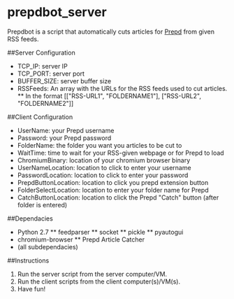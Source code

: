 # prepdbot_server
Prepdbot is a script that automatically cuts articles for [Prepd](https://prepd.in) from given RSS feeds.

##Server Configuration
* TCP_IP: server IP
* TCP_PORT: server port
* BUFFER_SIZE: server buffer size
* RSSFeeds: An array with the URLs for the RSS feeds used to cut articles.
** In the format [["RSS-URL1", "FOLDERNAME1"], ["RSS-URL2", "FOLDERNAME2"]]

##Client Configuration
* UserName: your Prepd username
* Password: your Prepd password
* FolderName: the folder you want you articles to be cut to
* WaitTime: time to wait for your RSS-given webpage or for Prepd to load
* ChromiumBinary: location of your chromium browser binary
* UserNameLocation: location to click to enter your username
* PasswordLocation: location to click to enter your password
* PrepdButtonLocation: location to click you prepd extension button
* FolderSelectLocation: location to enter your folder name for Prepd
* CatchButtonLocation: location to click the Prepd "Catch" button (after folder is entered)

##Dependacies
* Python 2.7
** feedparser
** socket
** pickle
** pyautogui
* chromium-browser
** Prepd Article Catcher
* (all subdependacies)

##Instructions
1. Run the server script from the server computer/VM.
2. Run the client scripts from the client computer(s)/VM(s).
3. Have fun!
